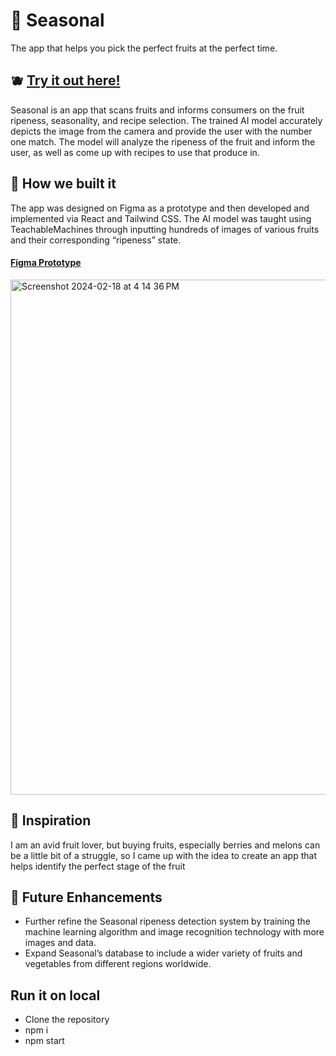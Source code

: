 # 🍓 Seasonal
The app that helps you pick the perfect fruits at the perfect time.

## 🫐 [Try it out here!](https://seasonal-ellehacks2024.netlify.app/)
Seasonal is an app that scans fruits and informs consumers on the fruit ripeness, seasonality, and recipe selection. 
The trained AI model accurately depicts the image from the camera and provide the user with the number one match. The model will analyze the ripeness of the fruit and inform the user, as well as come up with recipes to use that produce in. 

## 🍋 How we built it
The app was designed on Figma as a prototype and then developed and implemented via React and Tailwind CSS. The AI model was taught using TeachableMachines through inputting hundreds of images of various fruits and their corresponding “ripeness” state. 

#### [Figma Prototype](https://www.figma.com/proto/E8MFog3Dh6FzNB6So4I6g5/Seasonal?type=design&node-id=7-3&t=dmHtE4EY14lq7CrP-1&scaling=scale-down&page-id=0%3A1&starting-point-node-id=1%3A2&mode=design)
<img width="824" alt="Screenshot 2024-02-18 at 4 14 36 PM" src="https://github.com/billie-zhang/Seasonal/assets/82481786/13cf8b68-fddd-4d54-97c8-425a8293b123">

## 🍉 Inspiration
I am an avid fruit lover, but buying fruits, especially berries and melons can be a little bit of a struggle, so I came up with the idea to create an app that helps identify the perfect stage of the fruit

## 🥦 Future Enhancements
- Further refine the Seasonal ripeness detection system by training the machine learning algorithm and image recognition technology with more images and data.
- Expand Seasonal’s database to include a wider variety of fruits and vegetables from different regions worldwide. 

## Run it on local
- Clone the repository
- npm i
- npm start
